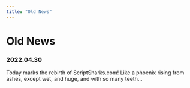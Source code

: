 ```yaml
---
title: "Old News"
---
```


<h1>Old News</h1>

### 2022.04.30

Today marks the rebirth of ScriptSharks.com! Like a phoenix rising from ashes, except wet, and huge, and with so many teeth...